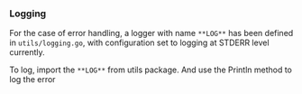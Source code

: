 ### Logging
For the case of error handling, a logger with name `**LOG**` has been defined in `utils/logging.go`, with configuration set to logging at STDERR level currently.


To log, import the `**LOG**` from utils package. And use the Println method to log the error